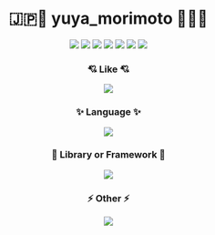 <h1 align="center">🇯🇵🚀 yuya_morimoto 🚀🇯🇵</h1>

<div align="center">
  <img src="https://github-profile-trophy.vercel.app/?username=yuya-morimoto&row=2&column=8&theme=onedark"/>
  <img src="https://github-contributions-api.deno.dev/yuya-morimoto.svg?no-total=true&no-legend=true&bg=222222&font-color=888888&frame=f03153&scheme=red"/>
  <img src="http://github-profile-summary-cards.vercel.app/api/cards/profile-details?username=yuya-morimoto&theme=github_dark"/>
  <img src="http://github-profile-summary-cards.vercel.app/api/cards/repos-per-language?username=yuya-morimoto&theme=github_dark"/>
  <img src="http://github-profile-summary-cards.vercel.app/api/cards/most-commit-language?username=yuya-morimoto&theme=github_dark"/>
  <img src="http://github-profile-summary-cards.vercel.app/api/cards/stats?username=yuya-morimoto&theme=github_dark"/>
  <img src="http://github-profile-summary-cards.vercel.app/api/cards/productive-time?username=yuya-morimoto&theme=github_dark&utcOffset=9"/>
</div>

<div align="center">
  <h3>💘 Like 💘</h3>
  <img src="https://skillicons.dev/icons?i=py,ts,django,react,svelte,docker,vscode&perline=10" />
  
  <h3>✨ Language ✨</h3>
  <img src="https://skillicons.dev/icons?i=html,css,js,ts,py,cs,java,swift,go&perline=10" />

  <h3>🌱 Library or Framework 🌱</h3>
  <img src="https://skillicons.dev/icons?i=astro,django,dotnet,emotion,jest,nestjs,nextjs,react,redux,svelte,tailwind,spring,styledcomponents&perline=10" />

  <h3>⚡️ Other ⚡️</h3>
  <img src="https://skillicons.dev/icons?i=aws,azure,gcp,apollo,cloudflare,docker,figma,firebase,git,github,githubactions,grafana,graphql,heroku,linux,md,mongodb,postgres,prometheus,vercel,vite,vscode&perline=10" />
</div>
